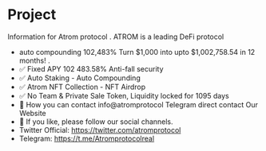 # Project
Information for Atrom protocol . 
ATROM is a leading DeFi protocol 
- auto compounding 102,483% Turn $1,000 into upto $1,002,758.54 in 12 months! .  
- ✅ Fixed APY 102 483.58% Anti-fall security 
- ✅ Auto Staking - Auto Compounding 
- ✅ Atrom NFT Collection - NFT Airdrop 
- ✅ No Team &amp; Private Sale Token, Liquidity locked for 1095 days 
- 📱 How you can contact info@atromprotocol Telegram direct contact Our Website  
- 🔔 If you like, please follow our social channels. 
- Twitter Official: https://twitter.com/atromprotocol  
- Telegram: https://t.me/Atromprotocolreal
